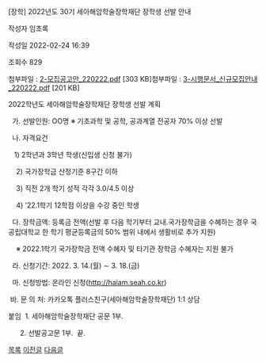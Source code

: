 
[장학] 2022년도 30기 세아해암학술장학재단 장학생 선발 안내





작성자
임초록


작성일
2022-02-24 16:39


조회수
829


첨부파일 : [2-모집공고안\_220222.pdf](https://computer.knu.ac.kr/pack/bbs/down.php?f_name=Q0dUVllEWVRfVXZNeRAVblNAQw==&o_name=2-모집공고안_220222.pdf&tbl=Site_BBS_25) [303 KB]첨부파일 : [3-시행문서\_신규모집안내\_220222.pdf](https://computer.knu.ac.kr/pack/bbs/down.php?f_name=QEdUVllEWVRfVXZNeRAVblNAQw==&o_name=3-시행문서_신규모집안내_220222.pdf&tbl=Site_BBS_25) [201 KB]


﻿2022학년도 세아해암학술장학재단 장학생 선발 계획  


  


  가. 선발인원: OO명 ※ 기초과학 및 공학, 공과계열 전공자 70% 이상 선발

  나. 자격요건

   1) 2학년과 3학년 학생(신입생 신청 불가)

    2) 국가장학금 산정기준 8구간 이하

    3) 직전 2개 학기 성적 각각 3.0/4.5 이상

    4) ’22.1학기 12학점 이상을 수강 중인 학생

  다. 장학금액: 등록금 전액(선발 후 다음 학기부터 교내․국가장학금을 수혜하는 경우 국공립대학교 한 학기 평균등록금의 50% 범위 내에서 생활비로 추가 지원)

    ※ 2022.1학기 국가장학금 전액 수혜자 및 타기관 장학금 수혜자는 지원 불가

  라. 신청기간: 2022. 3. 14.(월) ∼ 3. 18.(금)

  마. 신청방법: 온라인 신청(http://haiam.seah.co.kr)

 바. 문 의 처: 카카오톡 플러스친구(세아해암학술장학재단) 1:1 상담

  


붙임  1. 세아해암학술장학재단 공문 1부.

      2. 선발공고문 1부.  끝.







[목록](https://computer.knu.ac.kr/06_sub/02_sub.html?key=&keyfield=&category=&page=1&bbs_code=Site_BBS_25)
[이전글](https://computer.knu.ac.kr/06_sub/02_sub.html?bbs_cmd=view&page=1&key=&keyfield=&category=&no=3709&bbs_code=Site_BBS_25)
[다음글](https://computer.knu.ac.kr/06_sub/02_sub.html?bbs_cmd=view&page=1&key=&keyfield=&category=&no=3711&bbs_code=Site_BBS_25)

















 